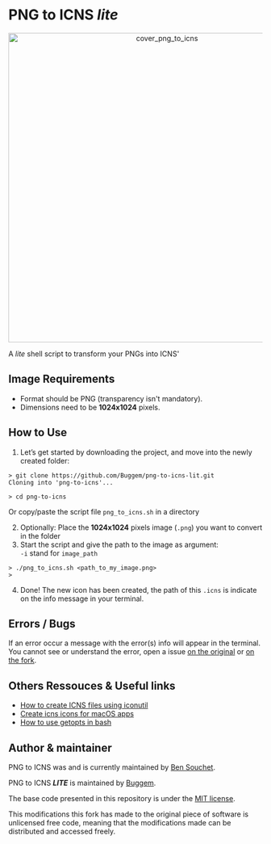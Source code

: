 # PNG to ICNS **_lite_**
<p align="center">
<img width="613" alt="cover_png_to_icns" src="https://user-images.githubusercontent.com/17025808/154702281-8115f8ec-b092-4ba6-9831-e8973b774546.png">
</p>

<p font-family="serif">A <i>lite</i> shell script to transform your PNGs into ICNS'</p>

## Image Requirements
- Format should be PNG (transparency isn't mandatory).
- Dimensions need to be **1024x1024** pixels.

## How to Use
1. Let’s get started by downloading the project, and move into the newly created folder:
```shell
> git clone https://github.com/Buggem/png-to-icns-lit.git
Cloning into 'png-to-icns'...

> cd png-to-icns
```
Or copy/paste the script file `png_to_icns.sh` in a directory

2. Optionally: Place the **1024x1024** pixels image (`.png`) you want to convert in the folder
3. Start the script and give the path to the image as argument:  
`-i` stand for `image_path`
```shell
> ./png_to_icns.sh <path_to_my_image.png>
>
```
4. Done! The new icon has been created, the path of this `.icns` is indicate on the info message in your terminal.

## Errors / Bugs
If an error occur a message with the error(s) info will appear in the terminal.  
You cannot see or understand the error, open a issue [on the original](https://github.com/BenSouchet/png-to-icns/issues) or [on the fork](https://github.com/Buggem/png-to-icns-lite/issues).

## Others Ressouces & Useful links
- [How to create ICNS files using iconutil](https://stackoverflow.com/questions/12306223/how-to-manually-create-icns-files-using-iconutil)
- [Create icns icons for macOS apps](https://www.codingforentrepreneurs.com/blog/create-icns-icons-for-macos-apps)
- [How to use getopts in bash](https://stackoverflow.com/questions/16483119/an-example-of-how-to-use-getopts-in-bash)

## Author & maintainer
PNG to ICNS was and is currently maintained by [Ben Souchet](https://github.com/BenSouchet).


PNG to ICNS **_LITE_** is maintained by [Buggem](https://buggem.github.io).

The base code presented in this repository is under the [MIT license](https://github.com/BenSouchet/png-to-icns/blob/main/LICENSE).

This modifications this fork has made to the original piece of software is unlicensed free code, meaning that the modifications made can be distributed and accessed freely.
